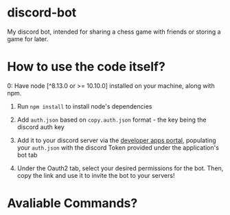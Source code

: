 # discord-bot
My discord bot, intended for sharing a chess game with friends or storing a game for later.

# How to use the code itself?

0: Have node [^8.13.0 or >= 10.10.0] installed on your machine, along with npm. 

1. Run `npm install` to install node's dependencies

2. Add `auth.json` based on `copy.auth.json` format - the key being the discord auth key

3. Add it to your discord server via the [developer apps portal](https://discordapp.com/developers/applications/), populating your `auth.json` with the discord Token provided under the application's bot tab

4. Under the Oauth2 tab, select your desired permissions for the bot. Then, copy the link and use it to invite the bot to your servers!

# Avaliable Commands?
